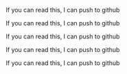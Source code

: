 If you can read this, I can push to github

If you can read this, I can push to github

If you can read this, I can push to github

If you can read this, I can push to github

If you can read this, I can push to github

